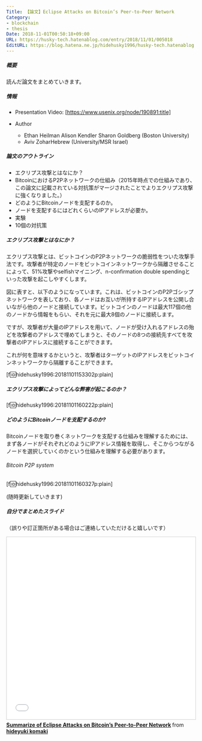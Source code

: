 ```yaml
---
Title: 【論文】Eclipse Attacks on Bitcoin’s Peer-to-Peer Network
Category:
- blockchain
- thesis
Date: 2018-11-01T00:50:18+09:00
URL: https://husky-tech.hatenablog.com/entry/2018/11/01/005018
EditURL: https://blog.hatena.ne.jp/hidehusky1996/husky-tech.hatenablog.com/atom/entry/10257846132662703451
---
```


##### 概要

読んだ論文をまとめていきます。

##### 情報

* Presentation Video:  [https://www.usenix.org/node/190891:title]

* Author 
    * Ethan Heilman  Alison Kendler Sharon Goldberg (Boston University)
    * Aviv ZoharHebrew (University/MSR Israel)

##### 論文のアウトライン

* エクリプス攻撃とはなにか？
* BitcoinにおけるP2Pネットワークの仕組み（2015年時点での仕組みであり、この論文に記載されている対抗策がマージされたことでよりエクリプス攻撃に強くなりました。）
* どのようにBitcoinノードを支配するのか。
* ノードを支配するにはどれくらいのIPアドレスが必要か。
* 実験
* 10個の対抗策



<!-- more -->



##### エクリプス攻撃とはなにか？

エクリプス攻撃とは、ビットコインのP2Pネットワークの脆弱性をついた攻撃手法です。攻撃者が特定のノードをビットコインネットワークから隔離させることによって、51%攻撃やselfishマイニング、n-confirmation double spendingといった攻撃を起こしやすくします。

図に表すと、以下のようになっています。これは、ビットコインのP2Pゴシップネットワークを表しており、各ノードはお互いが所持するIPアドレスを公開し合いながら他のノードと接続しています。ビットコインのノードは最大117個の他のノードから情報をもらい、それを元に最大8個のノードに接続します。

ですが、攻撃者が大量のIPアドレスを用いて、ノードが受け入れるアドレスの殆どを攻撃者のアドレスで埋めてしまうと、そのノードの8つの接続先すべてを攻撃者のIPアドレスに接続することができます。

これが何を意味するかというと、攻撃者はターゲットのIPアドレスをビットコインネットワークから隔離することができます。

[f:id:hidehusky1996:20181101153302p:plain]

##### エクリプス攻撃によってどんな弊害が起こるのか？

[f:id:hidehusky1996:20181101160222p:plain]

##### どのようにBitcoinノードを支配するのか?

Bitcoinノードを取り巻くネットワークを支配する仕組みを理解するためには、まず各ノードがそれぞれどのようにIPアドレス情報を取得し、そこからつながるノードを選択していくのかという仕組みを理解する必要があります。

###### Bitcoin P2P system

[f:id:hidehusky1996:20181101160327p:plain]

(随時更新していきます)

##### 自分でまとめたスライド
（誤りや訂正箇所がある場合はご連絡していただけると嬉しいです）

<iframe src="//www.slideshare.net/slideshow/embed_code/key/7GWVEqFy1MOTRe" width="595" height="485" frameborder="0" marginwidth="0" marginheight="0" scrolling="no" style="border:1px solid #CCC; border-width:1px; margin-bottom:5px; max-width: 100%;" allowfullscreen> </iframe> <div style="margin-bottom:5px"> <strong> <a href="//www.slideshare.net/hideyukikomaki/summarize-of-eclipse-attacks-on-bitcoins-peertopeer-network" title="Summarize of Eclipse Attacks on Bitcoin’s Peer-to-Peer Network" target="_blank">Summarize of Eclipse Attacks on Bitcoin’s Peer-to-Peer Network</a> </strong> from <strong><a href="https://www.slideshare.net/hideyukikomaki" target="_blank">hideyuki komaki</a></strong> </div>






